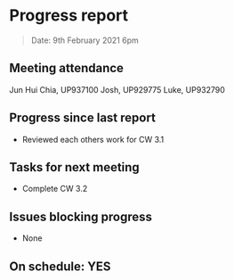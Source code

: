 # Progress report

> Date: 9th February 2021 6pm

## Meeting attendance

Jun Hui Chia, UP937100
Josh, UP929775
Luke, UP932790

## Progress since last report

* Reviewed each others work for CW 3.1

## Tasks for next meeting

* Complete CW 3.2

## Issues blocking progress

* None

## On schedule: YES
